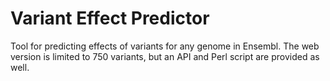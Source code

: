 # Variant Effect Predictor

Tool for predicting effects of variants for any genome in Ensembl.  The web version is limited to 750 variants, but an API and Perl script are provided as well.
